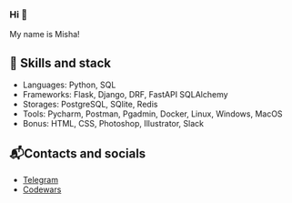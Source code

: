 ### Hi 👋
My name is Misha!
<!--
**MishaRocks/MishaRocks** is a ✨ _special_ ✨ repository because its `README.md` (this file) appears on your GitHub profile.

Here are some ideas to get you started:

- 🔭 I’m currently working on ...
- 🌱 I’m currently learning ...
- 👯 I’m looking to collaborate on ...
- 🤔 I’m looking for help with ...
- 💬 Ask me about ...
- 📫 How to reach me: ...
- 😄 Pronouns: ...
- ⚡ Fun fact: ...

## 🔭 About
- My name is Misha
- I’m currently learning python
-->
## 🌱 Skills and stack
- Languages: Python, SQL
- Frameworks: Flask, Django, DRF, FastAPI SQLAlchemy
- Storages: PostgreSQL, SQlite, Redis
- Tools: Pycharm, Postman, Pgadmin, Docker, Linux, Windows, MacOS
- Bonus: HTML, CSS, Photoshop, Illustrator, Slack

## 📬Contacts and socials 
- <a href="https://t.me/misharocks">Telegram</a>
- <a href="https://www.codewars.com/users/misha.rocks">Сodewars</a>
